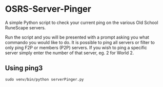# OSRS-Server-Pinger
A simple Python script to check your current ping on the various Old School RuneScape servers.

Run the script and you will be presented with a prompt asking you what commando you would like to do.
It is possible to ping all servers or filter to only ping F2P or members (P2P) servers.
If you wish to ping a specific server simply enter the number of that server, eg. 2 for World 2.


## Using ping3

```
sudo venv/bin/python serverPinger.py
```